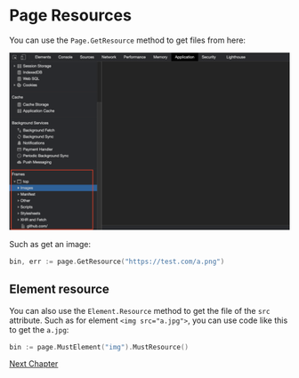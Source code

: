 # Page Resources

You can use the `Page.GetResource` method to get files from here:

![page-resources](page-resources.png)

Such as get an image:

```go
bin, err := page.GetResource("https://test.com/a.png")
```

## Element resource

You can also use the `Element.Resource` method to get the file of the `src` attribute.
Such as for element `<img src="a.jpg">`, you can use code like this to get the `a.jpg`:

```go
bin := page.MustElement("img").MustResource()
```

[Next Chapter](/javascript-runtime.md)
